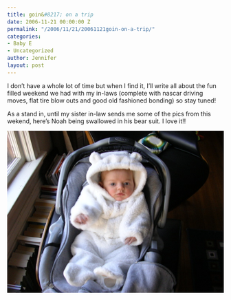 ```yaml
---
title: goin&#8217; on a trip
date: 2006-11-21 00:00:00 Z
permalink: "/2006/11/21/20061121goin-on-a-trip/"
categories:
- Baby E
- Uncategorized
author: Jennifer
layout: post
---
```


I don&#8217;t have a whole lot of time but when I find it, I&#8217;ll write all about the fun filled weekend we had with my in-laws (complete with nascar driving moves, flat tire blow outs and good old fashioned bonding) so stay tuned!

As a stand in, until my sister in-law sends me some of the pics from this wekend, here&#8217;s Noah being swallowed in his bear suit. I love it!!

<img id="image71" alt="pod_112106.jpg" src="/assets/images/goinand-8217-on-a-trip/1164114956000-missing.jpg" />
